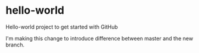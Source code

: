 # hello-world
Hello-world project to get started with GitHub

I'm making this change to introduce difference between master and the new branch.
